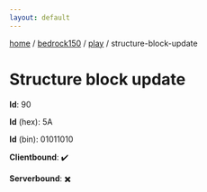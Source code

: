 ```yaml
---
layout: default
---
```


[home](/)  /  [bedrock150](/protocol/bedrock150)  /  [play](/protocol/bedrock150/play)  /  structure-block-update

# Structure block update

**Id**: 90

**Id** (hex): 5A

**Id** (bin): 01011010

**Clientbound**: ✔️

**Serverbound**: ✖️
